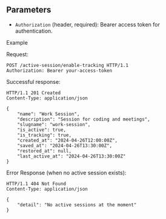 ## Parameters

- `Authorization` (header, required): Bearer access token for authentication.

Example

Request:

```http
POST /active-session/enable-tracking HTTP/1.1
Authorization: Bearer your-access-token
```

Successful response:

```http
HTTP/1.1 201 Created
Content-Type: application/json

{ 
    "name": "Work Session", 
    "description": "Session for coding and meetings", 
    "slugname": "work-session", 
    "is_active": true, 
    "is_tracking": true, 
    "created_at": "2024-04-26T12:00:00Z", 
    "saved_at": "2024-04-26T13:30:00Z", 
    "restored_at": null, 
    "last_active_at": "2024-04-26T13:30:00Z" 
}
```


Error Response (when no active session exists):

```http
HTTP/1.1 404 Not Found
Content-Type: application/json

{ 
    "detail": "No active sessions at the moment"
}
```